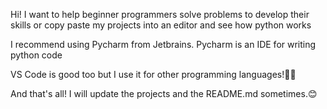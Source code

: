 Hi! I want to help beginner programmers solve problems to develop their  skills or copy paste my projects into an editor
and see how python works

I recommend using Pycharm from Jetbrains.
Pycharm is an IDE for writing python code

VS Code is good too 
but I use it for other programming languages!🧑‍💻


And that's all! 
I will update the projects and the README.md sometimes.😊


